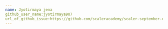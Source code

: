 ```yaml
---
name: Jyotirmaya jena
github_user_name:jyotirmaya907 
url_of_github_issue:https://github.com/scaleracademy/scaler-september-open-source-challenge/issues/280
---
```

